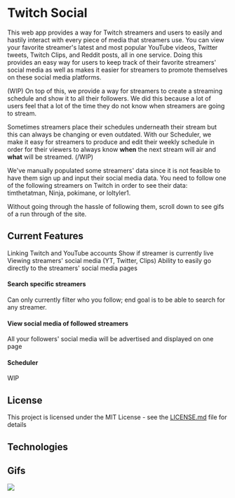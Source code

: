 # Twitch Social
This web app provides a way for Twitch streamers and users to easily and hastily interact with every piece of media that streamers use. You can view your favorite streamer's latest and most popular YouTube videos, Twitter tweets, Twitch Clips, and Reddit posts, all in one service. Doing this provides an easy way for users to keep track of their favorite streamers' social media as well as makes it easier for streamers to promote themselves on these social media platforms.


(WIP) On top of this, we provide a way for streamers to create a streaming schedule and show it to all their followers. We did this because a lot of users feel that a lot of the time they do not know when streamers are going to stream. 


Sometimes streamers place their schedules underneath their stream but this can always be changing or even outdated. With our Scheduler, we make it easy for streamers to produce and edit their weekly schedule in order for their viewers to always know **when** the next stream will air and **what** will be streamed. (/WIP)

We've manually populated some streamers' data since it is not feasible to have them sign up and input their social media data. You need to follow one of the following streamers on Twitch in order to see their data: timthetatman, Ninja, pokimane, or loltyler1.

Without going through the hassle of following them, scroll down to see gifs of a run through of the site.

## Current Features

Linking Twitch and YouTube accounts
Show if streamer is currently live
Viewing streamers' social media (YT, Twitter, Clips)
Ability to easily go directly to the streamers' social media pages

#### Search specific streamers

Can only currently filter who you follow; end goal is to be able to search for any streamer.

#### View social media of followed streamers

All your followers' social media will be advertised and displayed on one page

#### Scheduler

WIP

## License

This project is licensed under the MIT License - see the [LICENSE.md](LICENSE.md) file for details

## Technologies


## Gifs

![](http://i.imgur.com/VvsWegr.gif)
